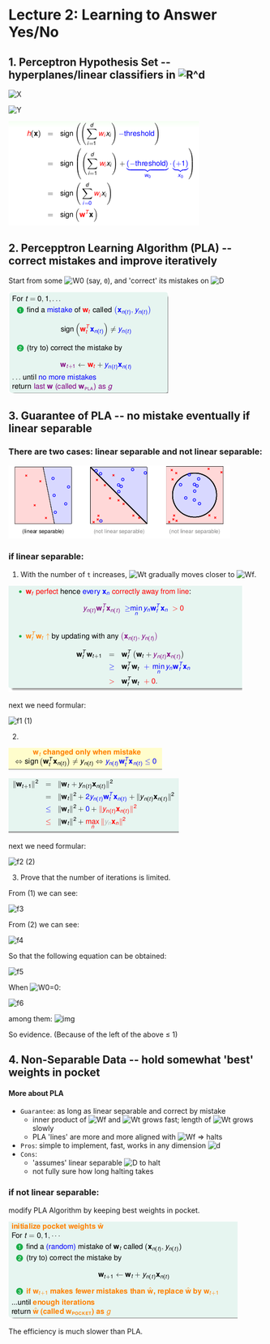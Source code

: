 # Lecture 2: Learning to Answer Yes/No

## 1. Perceptron Hypothesis Set -- hyperplanes/linear classifiers in ![R^d][1]
![X][2]

![Y][3]

![img](./pic/lec2_1.png)

## 2. Percepptron Learning Algorithm (PLA) -- correct mistakes and improve iteratively
Start from some ![W0][4] (say, `0`), and 'correct' its mistakes on ![D][5]

![img](./pic/lec2_2.png)

## 3. Guarantee of PLA -- no mistake eventually if linear separable
### There are two cases: linear separable and not linear separable:

![img](./pic/lec2_3.png)

### if linear separable:
1. With the number of `t` increases, ![Wt][6] gradually moves closer to ![Wf][7].

![img](./pic/lec2_4.png)

next we need formular:

![f1][8] (1)

2.

![img](./pic/lec2_5.png)

![img](./pic/lec2_6.png)

next we need formular:

![f2][9] (2)

3. Prove that the number of iterations is limited.

From (1) we can see:

![f3][10]

From (2) we can see:

![f4][11]

So that the following equation can be obtained:

![f5][12]

When ![W0=0][14]:

![f6][13]

among them: ![img][15]

So evidence. (Because of the left of the above ≤ 1)

## 4. Non-Separable Data -- hold somewhat 'best' weights in pocket
#### More about PLA
- `Guarantee`: as long as linear separable and correct by mistake
  - inner product of ![Wf][7] and ![Wt][6] grows fast; length of ![Wt][6] grows slowly
  - PLA 'lines' are more and more aligned with ![Wf][7] => halts
- `Pros`: simple to implement, fast, works in any dimension ![d][16]
- `Cons`:
  - 'assumes' linear separable ![D][5] to halt
  - not fully sure how long halting takes

### if not linear separable:
modify PLA Algorithm by keeping best weights in pocket.

![img](./pic/lec2_7.png)

The efficiency is much slower than PLA.


  [1]: http://chart.apis.google.com/chart?cht=tx&chl=\mathbb{R}^d
  [2]: http://chart.apis.google.com/chart?cht=tx&chl=X%3D%5Cbegin%7Bbmatrix%7D1%26x_1%5E1%26x_2%5E1%26%5Ccdots%26x_d%5E1%5C%5C1%26x_1%5E2%26x_2%5E2%26%5Ccdots%26x_d%5E2%5C%5C%5Cvdots%26%5Cvdots%26%5Cvdots%26%5Cddots%26%5Cvdots%5C%5C1%26x_1%5Ej%26x_2%5Ej%26%5Ccdots%26x_d%5Ej%5C%5C%5Cend%7Bbmatrix%7D
  [3]: http://chart.apis.google.com/chart?cht=tx&chl=%5Cmathcal%7BY%7D%3A%5C%7B%2B1(good)%2C-1(bad)%5C%7D
  [4]: http://chart.apis.google.com/chart?cht=tx&chl=W_0
  [5]: http://chart.apis.google.com/chart?cht=tx&chl=\mathcal{D}
  [6]: http://chart.apis.google.com/chart?cht=tx&chl=W_t
  [7]: http://chart.apis.google.com/chart?cht=tx&chl=W_f
  [8]: http://chart.apis.google.com/chart?cht=tx&chl=w_f%5ETw_%7Bt%2B1%7D%5Cge%20w_f%5ETw_t%2Bmin_ny_nw_f%5ETx_n
  [9]: http://chart.apis.google.com/chart?cht=tx&chl=%7C%7Cw_%7Bt%2B1%7D%7C%7C%5E2%5Cleq%20%7C%7Cw_t%7C%7C%5E2%2Bmax_n%7C%7Cx_n%7C%7C%5E2
  [10]: http://chart.apis.google.com/chart?cht=tx&chl=w_f%5ETw_%7BT%7D%5Cge%20w_f%5ETw_%7BT-1%7D%2Bmin_ny_nw_f%5ETx_n%5Cge%5Cdots%5Cge%20w_f%5ETw_%7B0%7D%2BT%5Ccdot%20min_ny_nw_f%5ETx_n
  [11]: http://chart.apis.google.com/chart?cht=tx&chl=%7C%7Cw_%7BT%7D%7C%7C%5E2%5Cleq%20%7C%7Cw_%7BT-1%7D%7C%7C%5E2%2Bmax_n%7C%7Cx_n%7C%7C%5E2%5Cle%5Cdots%5Cleq%20%7C%7Cw_%7B0%7D%7C%7C%5E2%2BT%5Ccdot%20max_n%7C%7Cx_n%7C%7C%5E2%5Cto%20%7C%7Cw_T%7C%7C%5Cle%5Csqrt%7BT%7Dmax_n%7C%7Cx_n%7C%7C
  [12]: http://chart.apis.google.com/chart?cht=tx&chl=%5Cfrac%7Bw_f%5ETw_T%7D%7B%7C%7Cw_f%7C%7C%5Ccdot%7C%7Cw_T%7C%7C%7D%5Cge%5Cfrac%7Bw_f%5ETw_%7B0%7D%2BT%5Ccdot%20min_ny_nw_f%5ETx_n%7D%7B%7C%7Cw_f%7C%7C%5Ccdot%7C%7Cw_T%7C%7C%7D%5Cge%5Cfrac%7Bw_f%5ETw_%7B0%7D%2BT%5Ccdot%20min_ny_nw_f%5ETx_n%7D%7B%7C%7Cw_f%7C%7C%5Ccdot%5Csqrt%7BT%7Dmax_n%7C%7Cx_n%7C%7C%7D
  [13]: http://chart.apis.google.com/chart?cht=tx&chl=%5Cfrac%7Bw_f%5ETw_T%7D%7B%7C%7Cw_f%7C%7C%5Ccdot%7C%7Cw_T%7C%7C%7D%5Cge%5Cfrac%7BT%5Ccdot%20min_ny_nw_f%5ETx_n%7D%7B%7C%7Cw_f%7C%7C%5Ccdot%5Csqrt%7BT%7Dmax_n%7C%7Cx_n%7C%7C%7D%5Cto%20T%5Cle%20%5Cfrac%7BR%5E2%7D%7B%5Crho%5E2%7D
  [14]:http://chart.apis.google.com/chart?cht=tx&chl=w_0=0
  [15]:http://chart.apis.google.com/chart?cht=tx&chl=R%5E2%3Dmax_n%7C%7Cx_n%7C%7C%5E2%2C%20%5Crho%3Dmin_ny_n%5Cfrac%7Bw_f%5ET%7D%7B%7C%7Cw_f%7C%7C%7Dx_n
  [16]: http://chart.apis.google.com/chart?cht=tx&chl=d

